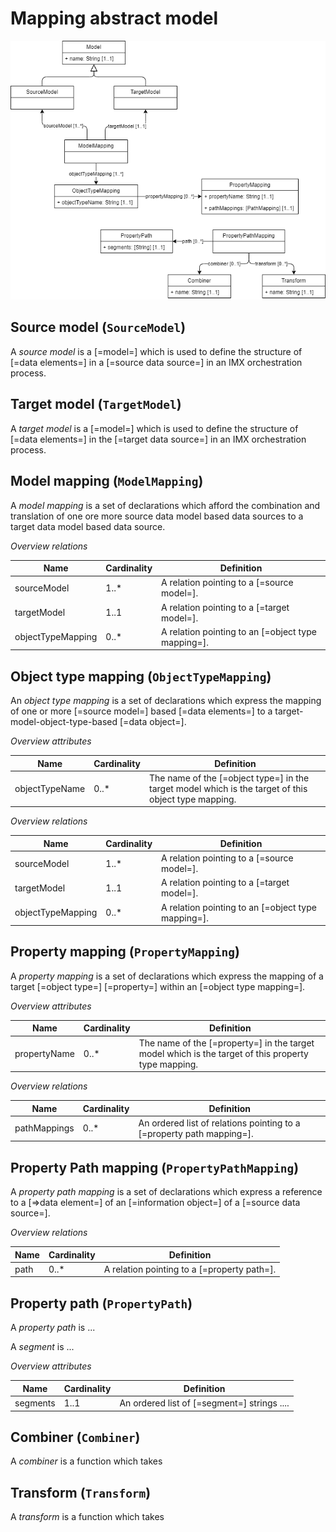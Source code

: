 # Mapping abstract model

![IMX Model Mapping](media/imx-mapping-model.drawio.png "IMX Model Mapping")

## Source model (`SourceModel`)

A <dfn>source model</dfn> is a [=model=] which is used to define the structure of [=data elements=] in a [=source data source=] in an IMX orchestration process.

## Target model (`TargetModel`)

A <dfn>target model</dfn> is a [=model=] which is used to define the structure of [=data elements=] in the [=target data source=] in an IMX orchestration process.

## Model mapping (`ModelMapping`)

A <dfn>model mapping</dfn> is a set of declarations which afford the combination and translation of one ore more source data model based data sources to a target data model based data source.

_Overview relations_

| Name              | Cardinality | Definition                                            |
|-------------------|-------------|-------------------------------------------------------|
| sourceModel       | 1..*        | A relation pointing to a [=source model=].         |
| targetModel       | 1..1        | A relation pointing to a [=target model=].         |
| objectTypeMapping | 0..*        | A relation pointing to an [=object type mapping=]. |

## Object type mapping (`ObjectTypeMapping`)

An <dfn>object type mapping</dfn> is a set of declarations which express the mapping of one or more [=source model=] based [=data elements=] to a target-model-object-type-based [=data object=].

_Overview attributes_

| Name              | Cardinality | Definition                                                                                              |
|-------------------|-------------|---------------------------------------------------------------------------------------------------------|
| objectTypeName    | 0..*        | The name of the [=object type=] in the target model which is the target of this object type mapping. |

_Overview relations_

| Name              | Cardinality | Definition                                            |
|-------------------|-------------|-------------------------------------------------------|
| sourceModel       | 1..*        | A relation pointing to a [=source model=].         |
| targetModel       | 1..1        | A relation pointing to a [=target model=].         |
| objectTypeMapping | 0..*        | A relation pointing to an [=object type mapping=]. |

## Property mapping (`PropertyMapping`)

A <dfn>property mapping</dfn> is a set of declarations which express the mapping of a target [=object type=] [=property=] within an [=object type mapping=].

_Overview attributes_

| Name         | Cardinality | Definition                                                                                             |
|--------------|-------------|--------------------------------------------------------------------------------------------------------|
| propertyName | 0..*        | The name of the [=property=] in the target model which is the target of this property type mapping. |

_Overview relations_

| Name              | Cardinality | Definition                                                              |
|-------------------|-------------|-------------------------------------------------------------------------|
| pathMappings      | 0..*        | An ordered list of relations pointing to a [=property path mapping=]. |

## Property Path mapping (`PropertyPathMapping`)

A <dfn>property path mapping</dfn> is a set of declarations which express a reference to a [=>data element=] of an [=information object=] of a [=source data source=].

_Overview relations_

| Name | Cardinality | Definition                                     |
|------|-------------|------------------------------------------------|
| path | 0..*        | A relation pointing to a [=property path=]. |

## Property path (`PropertyPath`)

A <dfn>property path</dfn> is ...

A <dfn data-lt="segments">segment</dfn> is ...

_Overview attributes_

| Name     | Cardinality | Definition                                                                                              |
|----------|-------------|---------------------------------------------------------------------------------------------------------|
| segments | 1..1        | An ordered list of [=segment=] strings .... |

## Combiner (`Combiner`)

A <dfn>combiner</dfn> is a function which takes

## Transform (`Transform`)

A <dfn>transform</dfn> is a function which takes
